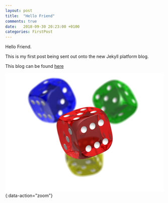 ```yaml
---
layout: post
title:  "Hello Friend"
comments: true
date:   2018-09-30 20:23:00 +0100
categories: FirstPost
---
```

Hello Friend.

This is my first post being sent out onto the new Jekyll platform blog.

This blog can be found [here][mikepconroy.com]

![Test Image](/assets/images/test.png){:data-action="zoom"}

[mikepconroy.com]: https://mikepconroy.com
